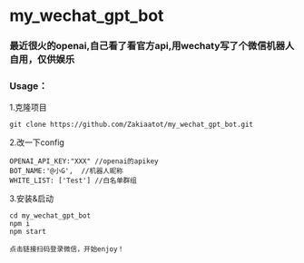 # my_wechat_gpt_bot
### 最近很火的openai,自己看了看官方api,用wechaty写了个微信机器人自用，仅供娱乐

### Usage：
1.克隆项目

```git clone https://github.com/Zakiaatot/my_wechat_gpt_bot.git ```

2.改一下config

``` 
OPENAI_API_KEY:"XXX" //openai的apikey
BOT_NAME:'@小G',  //机器人昵称
WHITE_LIST: ['Test'] //白名单群组
```

3.安装&启动
``` 
cd my_wechat_gpt_bot
npm i
npm start

点击链接扫码登录微信，开始enjoy！
```
